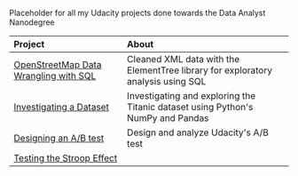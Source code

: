 Placeholder for all my Udacity projects done towards the Data Analyst Nanodegree

| Project      | About                              |
|:-------------|:-----------------------------------|
|[OpenStreetMap Data Wrangling with SQL](./Data_Wranging) | Cleaned XML data with the ElementTree library for exploratory analysis using SQL 
|[Investigating a Dataset](./Data_Analysis) | Investigating and exploring the Titanic dataset using Python's NumPy and Pandas |
|[Designing an A/B test](./AB_test)  | Design and analyze Udacity's A/B test |
|[Testing the Stroop Effect](./Inferential_Statistics) |        |
